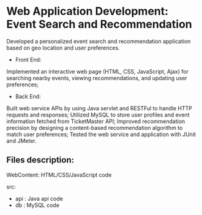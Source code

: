 Web Application Development: Event Search and Recommendation
=
Developed a personalized event search and recommendation application based on geo location and user preferences.

* Front End:

Implemented an interactive web page (HTML, CSS, JavaScript, Ajax) for searching nearby events, viewing recommendations, 
and updating user preferences;

* Back End:

Built web service APIs by using Java servlet and RESTFul to handle HTTP requests and responses;
Utilized MySQL to store user profiles and event information fetched from TicketMaster API;
Improved recommendation precision by designing a content-based recommendation algorithm to match user preferences;
Tested the web service and application with JUnit and JMeter.

Files description:
-----
WebContent: HTML/CSS/JavaScript code

src: 

* api	: Java api code
* db : MySQL code
